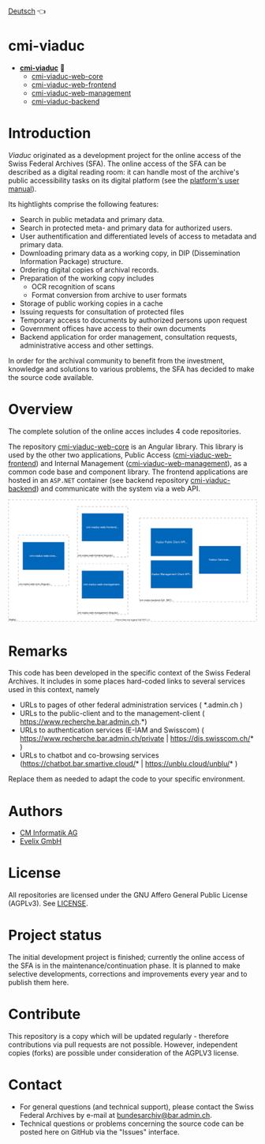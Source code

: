 [Deutsch](readme_de.md) :point_left:

# cmi-viaduc

- **[cmi-viaduc](https://github.com/SwissFederalArchives/cmi-viaduc)** :triangular_flag_on_post:
  - [cmi-viaduc-web-core](https://github.com/SwissFederalArchives/cmi-viaduc-web-core)
  - [cmi-viaduc-web-frontend](https://github.com/SwissFederalArchives/cmi-viaduc-web-frontend)
  - [cmi-viaduc-web-management](https://github.com/SwissFederalArchives/cmi-viaduc-web-management)
  - [cmi-viaduc-backend](https://github.com/SwissFederalArchives/cmi-viaduc-backend)

# Introduction

_Viaduc_ originated as a development project for the online access of the Swiss Federal Archives (SFA). The online access of the SFA can be described as a digital reading room: it can handle most of the archive's public accessibility tasks on its digital platform (see the [platform's user manual](https://www.bar.admin.ch/dam/bar/en/dokumente/kundeninformation/Benutzerhandbuch-Webportal.pdf.download.pdf/Benutzerhandbuch-Webportal.pdf)).

Its hightlights comprise the following features:

- Search in public metadata and primary data.
- Search in protected meta- and primary data for authorized users.
- User authentification and differentiated levels of  access to metadata and primary data.
- Downloading primary data as a working copy, in DIP (Dissemination Information Package) structure.
- Ordering digital copies of archival records.
- Preparation of the working copy includes
  - OCR recognition of scans
  - Format conversion from archive to user formats
- Storage of public working copies in a cache
- Issuing requests for consultation of protected files
- Temporary access to documents by authorized persons upon request
- Government offices have access to their own documents
- Backend application for order management, consultation requests, administrative access and other settings.

In order for the archival community to benefit from the investment, knowledge and solutions to various problems, the SFA has decided to make the source code available.

# Overview

The complete solution of the online acces includes 4 code repositories.

The repository [cmi-viaduc-web-core](https://github.com/SwissFederalArchives/cmi-viaduc-web-core) is an Angular library.
This library is used by the other two applications,  Public Access  ([cmi-viaduc-web-frontend](https://github.com/SwissFederalArchives/cmi-viaduc-web-frontend)) and Internal Management ([cmi-viaduc-web-management](https://github.com/SwissFederalArchives/cmi-viaduc-web-management)), as a common code base and component library.
The frontend applications are hosted in an `ASP.NET` container (see backend repository [cmi-viaduc-backend](https://github.com/SwissFederalArchives/cmi-viaduc-backend)) and communicate with the system via a web API.

![The Big-Picture](docs/imgs/context.svg)

# Remarks
This code has been developed in the specific context of the Swiss Federal Archives. It includes in some places hard-coded links to several services used in this context, namely
 
- URLs to pages of other federal administration services ( *\.admin.ch ) 
- URLs to the public-client and to the management-client ( https://www.recherche.bar.admin.ch.*) 
- URLs to authentication services (E-IAM and Swisscom) ( https://www.recherche.bar.admin.ch/private | https://dis.swisscom.ch/* )
- URLs to chatbot and co-browsing services (https://chatbot.bar.smartive.cloud/* | https://unblu.cloud/unblu/* )

Replace them as needed to adapt the code to your specific environment.

# Authors

- [CM Informatik AG](https://cmiag.ch)
- [Evelix GmbH](https://evelix.ch)

# License

All repositories are licensed under the
GNU Affero General Public License (AGPLv3). See [LICENSE](LICENSE.TXT).

# Project status

The initial development project is finished; currently the online access of the SFA is in the maintenance/continuation phase. It is planned to make selective developments, corrections and improvements every year and to publish them here.

# Contribute

This repository is a copy which will be updated regularly - therefore contributions via pull requests are not possible. However, independent copies (forks) are possible under consideration of the AGPLV3 license.

# Contact

- For general questions (and technical support), please contact the Swiss Federal Archives by e-mail at bundesarchiv@bar.admin.ch.
- Technical questions or problems concerning the source code can be posted here on GitHub via the "Issues" interface.

